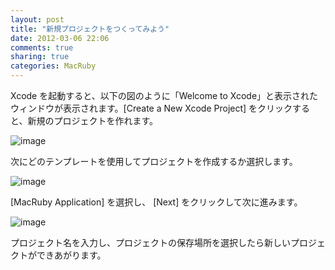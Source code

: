 ```yaml
---
layout: post
title: "新規プロジェクトをつくってみよう"
date: 2012-03-06 22:06
comments: true
sharing: true
categories: MacRuby
---
```


Xcode を起動すると、以下の図のように「Welcome to Xcode」と表示されたウィンドウが表示されます。[Create a New Xcode Project] をクリックすると、新規のプロジェクトを作れます。

![image](/images/intro-new-project/welcome_to_xcode.png)

次にどのテンプレートを使用してプロジェクトを作成するか選択します。

![image](/images/intro-new-project/choose_a_templete.png)

[MacRuby Application] を選択し、 [Next] をクリックして次に進みます。

![image](/images/intro-new-project/product_name.png)

プロジェクト名を入力し、プロジェクトの保存場所を選択したら新しいプロジェクトができあがります。